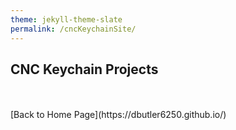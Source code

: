 ```yaml
---
theme: jekyll-theme-slate
permalink: /cncKeychainSite/
---
```


## CNC Keychain Projects



<br>
<br>
[Back to Home Page](https://dbutler6250.github.io/)
<br>
